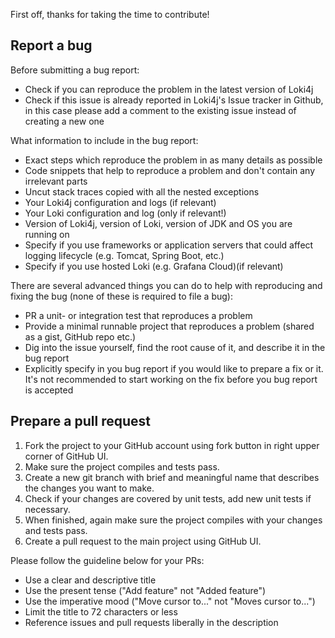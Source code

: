 First off, thanks for taking the time to contribute!

## Report a bug

Before submitting a bug report:

- Check if you can reproduce the problem in the latest version of Loki4j
- Check if this issue is already reported in Loki4j's Issue tracker in Github, in this case please add a comment to the existing issue instead of creating a new one

What information to include in the bug report:

- Exact steps which reproduce the problem in as many details as possible
- Code snippets that help to reproduce a problem and don't contain any irrelevant parts
- Uncut stack traces copied with all the nested exceptions
- Your Loki4j configuration and logs (if relevant)
- Your Loki configuration and log (only if relevant!)
- Version of Loki4j, version of Loki, version of JDK and OS you are running on
- Specify if you use frameworks or application servers that could affect logging lifecycle (e.g. Tomcat, Spring Boot, etc.)
- Specify if you use hosted Loki (e.g. Grafana Cloud)(if relevant)

There are several advanced things you can do to help with reproducing and fixing the bug (none of these is required to file a bug):

- PR a unit- or integration test that reproduces a problem
- Provide a minimal runnable project that reproduces a problem (shared as a gist, GitHub repo etc.)
- Dig into the issue yourself, find the root cause of it, and describe it in the bug report
- Explicitly specify in you bug report if you would like to prepare a fix or it. It's not recommended to start working on the fix before you bug report is accepted

## Prepare a pull request

1. Fork the project to your GitHub account using fork button in right upper
corner of GitHub UI.
1. Make sure the project compiles and tests pass.
1. Create a new git branch with brief and meaningful name that describes the changes
you want to make.
1. Check if your changes are covered by unit tests, add new unit tests if necessary.
1. When finished, again make sure the project compiles with your changes and tests pass.
1. Create a pull request to the main project using GitHub UI.

Please follow the guideline below for your PRs:

- Use a clear and descriptive title
- Use the present tense ("Add feature" not "Added feature")
- Use the imperative mood ("Move cursor to..." not "Moves cursor to...")
- Limit the title to 72 characters or less
- Reference issues and pull requests liberally in the description
